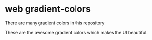 # web gradient-colors
There are many gradient colors in this repository


These are the awesome gradient colors which makes the UI beautiful.
